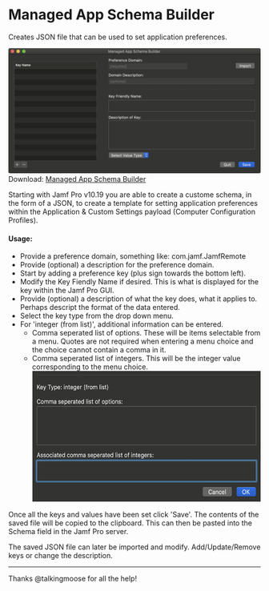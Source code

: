 # Managed App Schema Builder
Creates JSON file that can be used to set application preferences.

![alt text](./images/App.png "Managed App Schema Builder")
Download: [Managed App Schema Builder](https://github.com/BIG-RAT/Managed-App-Schema-Builder/releases/download/current/Managed.App.Schema.Builder.zip)

Starting with Jamf Pro v10.19 you are able to create a custome schema, in the form of a JSON, to create a template for setting application preferences within the Application & Custom Settings payload (Computer Configuration Profiles).


#### Usage:
* Provide a preference domain, something like: com.jamf.JamfRemote
* Provide (optional) a description for the preference domain.
* Start by adding a preference key (plus sign towards the bottom left).
* Modify the Key Fiendly Name if desired.  This is what is displayed for the key within the Jamf Pro GUI.
* Provide (optional) a description of what the key does, what it applies to.  Perhaps descript the format of the data entered.
* Select the key type from the drop down menu.
* For 'integer (from list)', additional information can be entered.
	* Comma seperated list of options.  These will be items selectable from a menu. Quotes are not required when entering a menu choice and the choice cannot contain a comma in it.
	* Comma seperated list of integers.  This will be the integer value corresponding to the menu choice.
		<img src="./images/integerFromList.png" alt="integer (from list)" width="512" height="261">


Once all the keys and values have been set click 'Save'.  The contents of the saved file will be copied to the clipboard.  This can then be pasted into the Schema field in the Jamf Pro server.

The saved JSON file can later be imported and modify.  Add/Update/Remove keys or change the description.
___

Thanks @talkingmoose for all the help!
